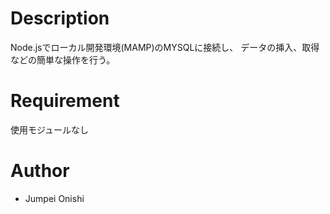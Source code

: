# Description

Node.jsでローカル開発環境(MAMP)のMYSQLに接続し、
データの挿入、取得などの簡単な操作を行う。

# Requirement

使用モジュールなし

# Author

* Jumpei Onishi
